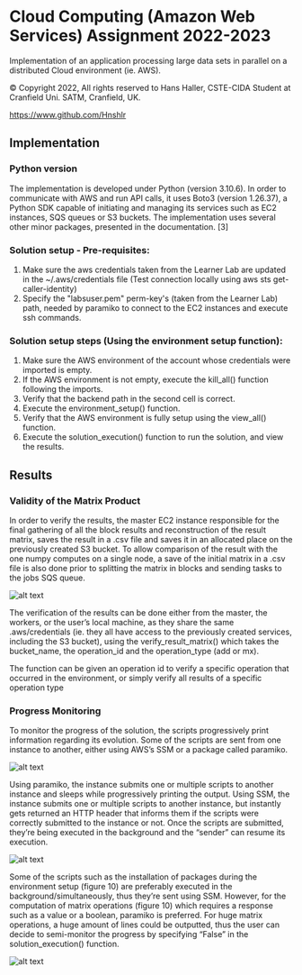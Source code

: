 # Cloud Computing (Amazon Web Services) Assignment 2022-2023

Implementation of an application processing large data sets in parallel on a distributed Cloud environment (ie. AWS).

© Copyright 2022, All rights reserved to Hans Haller, CSTE-CIDA Student at Cranfield Uni. SATM, Cranfield, UK.

https://www.github.com/Hnshlr

## Implementation

### Python version

The implementation is developed under Python (version 3.10.6). In order to communicate with AWS and run API calls, it uses Boto3 (version 1.26.37), a Python SDK capable of initiating and managing its services such as EC2 instances, SQS queues or S3 buckets. The implementation uses several other minor packages, presented in the documentation. [3]

### Solution setup - Pre-requisites:
1. Make sure the aws credentials taken from the Learner Lab are updated in the ~/.aws/credentials file (Test connection locally using aws sts get-caller-identity)
2. Specify the "labsuser.pem" perm-key's (taken from the Learner Lab) path, needed by paramiko to connect to the EC2 instances and execute ssh commands.

### Solution setup steps (Using the environment setup function):
1. Make sure the AWS environment of the account whose credentials were imported is empty.
2. If the AWS environment is not empty, execute the kill_all() function following the imports.
3. Verify that the backend path in the second cell is correct.
4. Execute the environment_setup() function.
5. Verify that the AWS environment is fully setup using the view_all() function.
6. Execute the solution_execution() function to run the solution, and view the results.

## Results

### Validity of the Matrix Product

In order to verify the results, the master EC2 instance responsible for the final gathering of all the block results and reconstruction of the result matrix, saves the result in a .csv file and saves it in an allocated place on the previously created S3 bucket. To allow comparison of the result with the one numpy computes on a single node, a save of the initial matrix in a .csv file is also done prior to splitting the matrix in blocks and sending tasks to the jobs SQS queue.

![alt text](https://user-images.githubusercontent.com/74055973/284330054-4d46b37c-427d-47d7-aaae-97a4ec223d52.png)

The verification of the results can be done either from the master, the workers, or the user’s local machine, as they share the same .aws/credentials (ie. they all have access to the previously created services, including the S3 bucket), using the verify_result_matrix() which takes the bucket_name, the operation_id and the operation_type (add or mx).

The function can be given an operation id to verify a specific operation that occurred in the environment, or simply verify all results of a specific operation type

### Progress Monitoring

To monitor the progress of the solution, the scripts progressively print information regarding its evolution. Some of the scripts are sent from one instance to another, either using AWS’s SSM or a package called paramiko.

![alt text](https://user-images.githubusercontent.com/74055973/284331008-4fb25a0c-464f-4bd0-ba4b-431ef2684d1d.png)

Using paramiko, the instance submits one or multiple scripts to another instance and sleeps while progressively printing the output. Using SSM, the instance submits one or multiple scripts to another instance, but instantly gets returned an HTTP header that informs them if the scripts were correctly submitted to the instance or not. Once the scripts are submitted, they’re being executed in the background and the “sender” can resume its execution.

![alt text](https://user-images.githubusercontent.com/74055973/284331271-4178ce0f-7182-4eb4-9878-f3003af872dd.png)

Some of the scripts such as the installation of packages during the environment setup (figure 10) are preferably executed in the background/simultaneously, thus they’re sent using SSM. However, for the computation of matrix operations (figure 10) which requires a response such as a value or a boolean, paramiko is preferred. For huge matrix operations, a huge amount of lines could be outputted, thus the user can decide to semi-monitor the progress by specifying “False” in the solution_execution() function.

![alt text](https://user-images.githubusercontent.com/74055973/284331422-50265618-5123-4ca4-9375-b2563a6568ba.png)